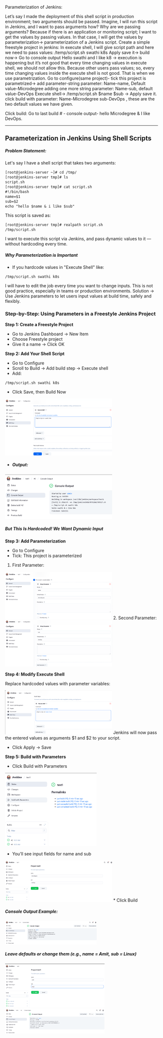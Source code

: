 Parameterization of Jenkins: 

Let’s say I made the deployment of this shell script in production environment; two arguments
should be passed. Imagine, I will run this script in Jenkins, and I want to pass arguments how?
Why are we passing arguments? Because if there is an application or monitoring script; I want to get the values by passing values. In that case, I will get the values by parameterization-> parameterization of a Jenkins script. 
Create a simple freestyle project in jenkins:
In execute shell, I will give script path and here we need to pass values: /temp/script.sh swathi k8s
Apply save it-> build now-> Go to console output 
Hello swathi and I like k8 -> execution is happening but it’s not good that every time changing values in execute shell, we should not allow this. Because other users pass values; so, every time changing values inside the execute shell is not good. That is when we use parametrization. 
Go to configure(same project)- tick this project is parametrized-> 
add parameter-string parameter: Name-name, Default value-Microdegree 
adding one more string parameter: Name-sub, default value-DevOps 
Execute shell-> /temp/script.sh $name $sub -> Apply save it. 
click build with parameter:
Name-Microdegree   sub-DevOps , these are the  two default values we have given. 

Click build: Go to last build # - console output- hello Microdegree & I like DevOps.

---
## Parameterization in Jenkins Using Shell Scripts
##### Problem Statement:
Let's say I have a shell script that takes two arguments:
```
[root@jenkins-server ~]# cd /tmp/
[root@jenkins-server tmp]# ls 
script.sh
[root@jenkins-server tmp]# cat script.sh 
#!/bin/bash
name=$1
sub=$2
echo "hello $name & i like $sub" 
```
This script is saved as:
```commandline
[root@jenkins-server tmp]# realpath script.sh
/tmp/script.sh
```
I want to execute this script via Jenkins, and pass dynamic values to it — without hardcoding every time.

##### Why Parameterization is Important
* If you hardcode values in "Execute Shell" like:
```commandline
/tmp/script.sh swathi k8s
```
I will have to edit the job every time you want to change inputs. This is not good practice, especially in teams or production environments.
Solution → Use Jenkins parameters to let users input values at build time, safely and flexibly.

### Step-by-Step: Using Parameters in a Freestyle Jenkins Project
**Step 1: Create a Freestyle Project**
* Go to Jenkins Dashboard → New Item
* Choose Freestyle project
* Give it a name → Click OK

**Step 2: Add Your Shell Script**
* Go to Configure
* Scroll to Build → Add build step → Execute shell
* Add:
```commandline
/tmp/script.sh swathi k8s
```
* Click Save, then Build Now
<img src=".github/images/img_12.png" alt="parameterization" width="70%"/>

* ##### Output:
<img src=".github/images/img_13.png" alt="parameterization" width="70%"/>

##### But This Is Hardcoded! We Want Dynamic Input
**Step 3: Add Parameterization**
* Go to Configure
* Tick: This project is parameterized
1. First Parameter:
<img src=".github/images/img_14.png" alt="parameterization" width="70%"/>
2. Second Parameter:
<img src=".github/images/img_15.png" alt="parameterization" width="70%"/>

**Step 4: Modify Execute Shell**

Replace hardcoded values with parameter variables:

<img src=".github/images/img_16.png" alt="parameterization" width="70%"/>
Jenkins will now pass the entered values as arguments $1 and $2 to your script.

* Click Apply → Save

**Step 5: Build with Parameters**
* Click Build with Parameters
<img src=".github/images/img_17.png" alt="parameterization" width="60%"/>

* You’ll see input fields for name and sub
<img src=".github/images/img_18.png" alt="parameterization" width="70%"/>
* Click Build

##### Console Output Example:
<img src=".github/images/img_19.png" alt="parameterization" width="60%"/>

##### Leave defaults or change them (e.g., name = Amit, sub = Linux)
<img src=".github/images/img_20.png" alt="parameterization" width="65%"/>
<img src=".github/images/img_21.png" alt="parameterization" width="65%"/>


